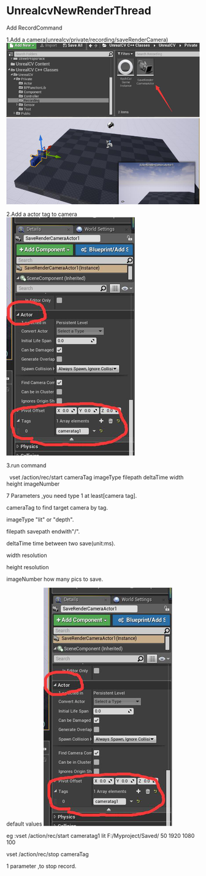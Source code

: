 # UnrealcvNewRenderThread
Add RecordCommand


1.Add a camera(unrealcv/private/recording/saveRenderCamera)
![](docs/CameraPic.png)
![](docs/cameraPic2.png)

2.Add a actor tag to camera
![](docs/tagPic.png)

3.run command



 
vset /action/rec/start cameraTag imageType filepath deltaTime width height imageNumber

7 Parameters ,you need type 1 at least[camera tag].




cameraTag                               to find target camera by tag. 

imageType                                "lit" or "depth".

filepath                                savepath endwith"/".

deltaTime                               time between two save(unit:ms).

width                                    resolution

height                                   resolution

imageNumber                             how many pics to save.


default values
![](docs/tagPic.png)


eg :vset /action/rec/start cameratag1 lit F:/Myproject/Saved/ 50 1920 1080 100




vset /action/rec/stop cameraTag

1 parameter ,to stop record.
